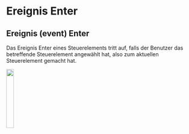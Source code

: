 # Ereignis Enter
## Ereignis (event) Enter
Das Ereignis Enter eines Steuerelements tritt auf, falls der Benutzer das betreffende Steuerelement angewählt hat, also zum aktuellen Steuerelement gemacht hat.


<img src="https://user-images.githubusercontent.com/110610894/188948658-feae3b83-f39d-46fe-972a-b9c5df4681b3.png" width=20% height=20%>
